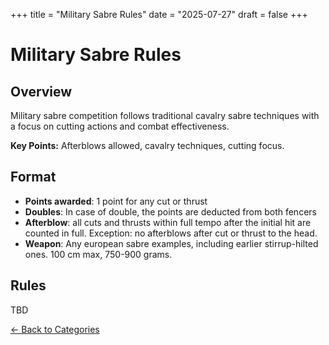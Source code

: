 +++
title = "Military Sabre Rules"
date = "2025-07-27"
draft = false
+++

# Military Sabre Rules

## Overview
Military sabre competition follows traditional cavalry sabre techniques with a focus on cutting actions and combat effectiveness.

**Key Points:** Afterblows allowed, cavalry techniques, cutting focus.

<!--more-->

## Format
- **Points awarded**: 1 point for any cut or thrust
- **Doubles**: In case of double, the points are deducted from both fencers
- **Afterblow**: all cuts and thrusts within full tempo after the initial hit are counted in full. Exception: no afterblows after cut or thrust to the head.
- **Weapon**: Any european sabre examples, including earlier stirrup-hilted ones. 100 cm max, 750-900 grams.

## Rules

TBD

[← Back to Categories](/dukescup/#categories)
